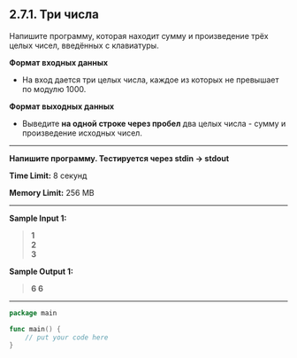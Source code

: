 ## 2.7.1. Три числа

Напишите программу, которая находит сумму и произведение трёх целых чисел, введённых с клавиатуры. 


**Формат входных данных**
* На вход дается три целых числа, каждое из которых не превышает по модулю 1000. 

**Формат выходных данных**
* Выведите **на одной строке через пробел** два целых числа - сумму и произведение исходных чисел.

___
**Напишите программу. Тестируется через stdin → stdout**

**Time Limit:** 8 секунд

**Memory Limit:** 256 MB
___
**Sample Input 1:**
> **1<br />
> 2<br />
> 3**

**Sample Output 1:**
> **6 6**

___
```Go
package main

func main() {
    // put your code here
}
```